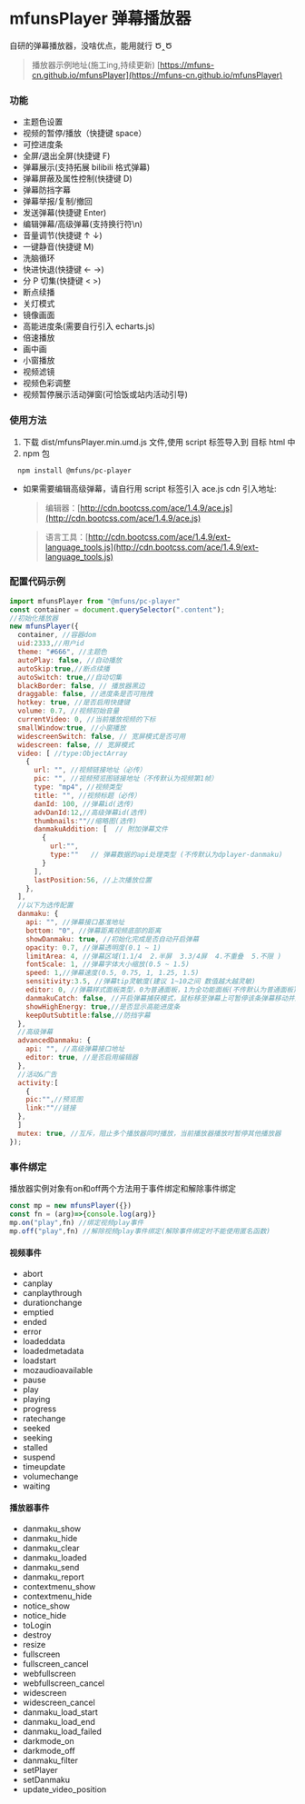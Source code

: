# mfunsPlayer 弹幕播放器

自研的弹幕播放器，没啥优点，能用就行 Ծ‸Ծ
>播放器示例地址(施工ing,持续更新)  [https://mfuns-cn.github.io/mfunsPlayer](https://mfuns-cn.github.io/mfunsPlayer)

### 功能

-   主题色设置
-   视频的暂停/播放（快捷键 space）
-   可控进度条
-   全屏/退出全屏(快捷键 F)
-   弹幕展示(支持拓展 bilibili 格式弹幕)
-   弹幕屏蔽及属性控制(快捷键 D)
-   弹幕防挡字幕
-   弹幕举报/复制/撤回
-   发送弹幕(快捷键 Enter)
-   编辑弹幕/高级弹幕(支持换行符\n)
-   音量调节(快捷键 ↑ ↓)
-   一键静音(快捷键 M)
-   洗脑循环
-   快进快退(快捷键 ← →)
-   分 P 切集(快捷键 < >)
-   断点续播
-   关灯模式
-   镜像画面
-   高能进度条(需要自行引入 echarts.js)
-   倍速播放
-   画中画
-   小窗播放
-   视频滤镜
-   视频色彩调整
-   视频暂停展示活动弹窗(可恰饭或站内活动引导)

### 使用方法

1. 下载 dist/mfunsPlayer.min.umd.js 文件,使用 script 标签导入到 目标 html 中
2. npm 包

```
  npm install @mfuns/pc-player
```

-   如果需要编辑高级弹幕，请自行用 script 标签引入 ace.js
    cdn 引入地址:

    > 编辑器：[http://cdn.bootcss.com/ace/1.4.9/ace.js](http://cdn.bootcss.com/ace/1.4.9/ace.js)

    > 语言工具：[http://cdn.bootcss.com/ace/1.4.9/ext-language_tools.js](http://cdn.bootcss.com/ace/1.4.9/ext-language_tools.js)

### 配置代码示例

```js
import mfunsPlayer from "@mfuns/pc-player"
const container = document.querySelector(".content");
//初始化播放器
new mfunsPlayer({
  container, //容器dom
  uid:2333,//用户id
  theme: "#666", //主题色
  autoPlay: false, //自动播放
  autoSkip:true,//断点续播
  autoSwitch: true,//自动切集
  blackBorder: false, // 播放器黑边
  draggable: false, //进度条是否可拖拽
  hotkey: true, //是否启用快捷键
  volume: 0.7, //视频初始音量
  currentVideo: 0, //当前播放视频的下标
  smallWindow:true, //小窗播放
  widescreenSwitch: false, // 宽屏模式是否可用
  widescreen: false, // 宽屏模式
  video: [ //type:ObjectArray
    {
      url: "", //视频链接地址（必传）
      pic: "", //视频预览图链接地址（不传默认为视频第1帧）
      type: "mp4", //视频类型
      title: "", //视频标题（必传）
      danId: 100, //弹幕id(选传)
      advDanId:12,//高级弹幕id(选传)
      thumbnails:""//缩略图(选传)
      danmakuAddition: [  // 附加弹幕文件
        {
          url:"",
          type:""   // 弹幕数据的api处理类型 (不传默认为dplayer-danmaku)
        }
      ],
      lastPosition:56, //上次播放位置
    },
  ],
  //以下为选传配置
  danmaku: {
    api: "", //弹幕接口基准地址
    bottom: "0", //弹幕距离视频底部的距离
    showDanmaku: true, //初始化完成是否自动开启弹幕
    opacity: 0.7, //弹幕透明度(0.1 ~ 1)
    limitArea: 4, //弹幕区域(1.1/4  2.半屏  3.3/4屏  4.不重叠  5.不限 )
    fontScale: 1, //弹幕字体大小缩放(0.5 ~ 1.5)
    speed: 1,//弹幕速度(0.5, 0.75, 1, 1.25, 1.5)
    sensitivity:3.5, //弹幕tip灵敏度(建议 1~10之间 数值越大越灵敏)
    editor: 0, //弹幕样式面板类型，0为普通面板，1为全功能面板(不传默认为普通面板)
    danmakuCatch: false, //开启弹幕捕获模式，鼠标移至弹幕上可暂停该条弹幕移动并显示操作tip
    showHighEnergy: true,//是否显示高能进度条
    keepOutSubtitle:false,//防挡字幕
  },
  //高级弹幕
  advancedDanmaku: {
    api: "", //高级弹幕接口地址
    editor: true, //是否启用编辑器
  },
  //活动&广告
  activity:[
    {
    pic:"",//预览图
    link:""//链接
  },
  ]
  mutex: true, //互斥，阻止多个播放器同时播放，当前播放器播放时暂停其他播放器
});
```

### 事件绑定

播放器实例对象有on和off两个方法用于事件绑定和解除事件绑定
```js
const mp = new mfunsPlayer({})
const fn = (arg)=>{console.log(arg)}
mp.on("play",fn) //绑定视频play事件
mp.off("play",fn) //解除视频play事件绑定(解除事件绑定时不能使用匿名函数)
```
#### 视频事件

- abort
- canplay
- canplaythrough
- durationchange
- emptied
- ended
- error
- loadeddata
- loadedmetadata
- loadstart
- mozaudioavailable
- pause
- play
- playing
- progress
- ratechange
- seeked
- seeking
- stalled
- suspend
- timeupdate
- volumechange
- waiting

#### 播放器事件

- danmaku_show 
- danmaku_hide
- danmaku_clear
- danmaku_loaded
- danmaku_send
- danmaku_report
- contextmenu_show
- contextmenu_hide
- notice_show
- notice_hide
- toLogin
- destroy
- resize
- fullscreen
- fullscreen_cancel
- webfullscreen
- webfullscreen_cancel
- widescreen
- widescreen_cancel
- danmaku_load_start
- danmaku_load_end
- danmaku_load_failed
- darkmode_on
- darkmode_off
- danmaku_filter 
- setPlayer
- setDanmaku           
- update_video_position

     
